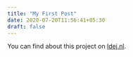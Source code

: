 ```yaml
---
title: "My First Post"
date: 2020-07-20T11:56:41+05:30
draft: false
---
```


You can find about this project on [ldej.nl](https://ldej.nl/post/hugo-github-actions-firebase/).